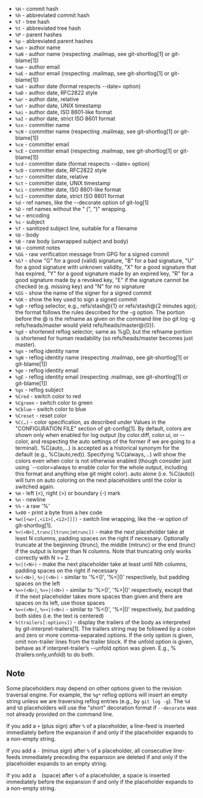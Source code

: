 - `%H` -  commit hash
- `%h` -  abbreviated commit hash
- `%T` -  tree hash
- `%t` -  abbreviated tree hash
- `%P` -  parent hashes
- `%p` -  abbreviated parent hashes
- `%an` -  author name
- `%aN` -  author name (respecting .mailmap, see git-shortlog[1] or git-blame[1])
- `%ae` -  author email
- `%aE` -  author email (respecting .mailmap, see git-shortlog[1] or git-blame[1])
- `%ad` -  author date (format respects --date= option)
- `%aD` -  author date, RFC2822 style
- `%ar` -  author date, relative
- `%at` -  author date, UNIX timestamp
- `%ai` -  author date, ISO 8601-like format
- `%aI` -  author date, strict ISO 8601 format
- `%cn` -  committer name
- `%cN` -  committer name (respecting .mailmap, see git-shortlog[1] or git-blame[1])
- `%ce` -  committer email
- `%cE` -  committer email (respecting .mailmap, see git-shortlog[1] or git-blame[1])
- `%cd` -  committer date (format respects --date= option)
- `%cD` -  committer date, RFC2822 style
- `%cr` -  committer date, relative
- `%ct` -  committer date, UNIX timestamp
- `%ci` -  committer date, ISO 8601-like format
- `%cI` -  committer date, strict ISO 8601 format
- `%d` -  ref names, like the --decorate option of git-log[1]
- `%D` -  ref names without the " (", ")" wrapping.
- `%e` -  encoding
- `%s` -  subject
- `%f` -  sanitized subject line, suitable for a filename
- `%b` -  body
- `%B` -  raw body (unwrapped subject and body)
- `%N` -  commit notes
- `%GG` -  raw verification message from GPG for a signed commit
- `%G?` -  show "G" for a good (valid) signature, "B" for a bad signature, "U" for a good signature with unknown validity, "X" for a good signature that has expired, "Y" for a good signature made by an expired key, "R" for a good signature made by a revoked key, "E" if the signature cannot be checked (e.g. missing key) and "N" for no signature
- `%GS` -  show the name of the signer for a signed commit
- `%GK` -  show the key used to sign a signed commit
- `%gD` -  reflog selector, e.g., refs/stash@{1} or refs/stash@{2 minutes ago}; the format follows the rules described for the -g option. The portion before the @ is the refname as given on the command line (so git log -g refs/heads/master would yield refs/heads/master@{0}).
- `%gd` -  shortened reflog selector; same as %gD, but the refname portion is shortened for human readability (so refs/heads/master becomes just master).
- `%gn` -  reflog identity name
- `%gN` -  reflog identity name (respecting .mailmap, see git-shortlog[1] or git-blame[1])
- `%ge` -  reflog identity email
- `%gE` -  reflog identity email (respecting .mailmap, see git-shortlog[1] or git-blame[1])
- `%gs` -  reflog subject
- `%Cred` -  switch color to red
- `%Cgreen` -  switch color to green
- `%Cblue` -  switch color to blue
- `%Creset` -  reset color
- `%C(…​)` -  color specification, as described under Values in the "CONFIGURATION FILE" section of git-config[1]. By default, colors are shown only when enabled for log output (by color.diff, color.ui, or --color, and respecting the auto settings of the former if we are going to a terminal). %C(auto,…​) is accepted as a historical synonym for the default (e.g., %C(auto,red)). Specifying %C(always,…​) will show the colors even when color is not otherwise enabled (though consider just using `--color=always to enable color for the whole output, including this format and anything else git might color). auto alone (i.e. %C(auto)) will turn on auto coloring on the next placeholders until the color is switched again.
- `%m` -  left (<), right (>) or boundary (-) mark
- `%n` -  newline
- `%%` -  a raw '%'
- `%x00` -  print a byte from a hex code
- `%w([<w>[,<i1>[,<i2>]]])` -  switch line wrapping, like the -w option of git-shortlog[1].
- `%<(<N>[,trunc|ltrunc|mtrunc])` -  make the next placeholder take at least N columns, padding spaces on the right if necessary. Optionally truncate at the beginning (ltrunc), the middle (mtrunc) or the end (trunc) if the output is longer than N columns. Note that truncating only works correctly with N >= 2.
- `%<|(<N>)` -  make the next placeholder take at least until Nth columns, padding spaces on the right if necessary
- `%>(<N>)`, `%>|(<N>)` - similar to '%<(<N>)', '%<|(<N>)' respectively, but padding spaces on the left
- `%>>(<N>)`, `%>>|(<N>)` - similar to '%>(<N>)', '%>|(<N>)' respectively, except that if the next placeholder takes more spaces than given and there are spaces on its left, use those spaces
- `%><(<N>)`, `%><|(<N>)` - similar to '%<(<N>)', '%<|(<N>)' respectively, but padding both sides (i.e. the text is centered)
- `%(trailers[:options])` - display the trailers of the body as interpreted by git-interpret-trailers[1]. The trailers string may be followed by a colon and zero or more comma-separated options. If the only option is given, omit non-trailer lines from the trailer block. If the unfold option is given, behave as if interpret-trailer’s --unfold option was given. E.g., %(trailers:only,unfold) to do both.

## Note

Some placeholders may depend on other options given to the revision traversal engine. 
For example, the `%g*` reflog options will insert an empty string unless we are traversing reflog entries (e.g., by `git log -g`). 
The `%d` and `%D` placeholders will use the "short" decoration format if `--decorate` was not already provided on the command line.

If you add a `+` (plus sign) after `%` of a placeholder, a line-feed is inserted immediately before the expansion if and only if the placeholder expands to a non-empty string.

If you add a `-` (minus sign) after `%` of a placeholder, all consecutive line-feeds immediately preceding the expansion are deleted if and only if the placeholder expands to an empty string.

If you add a ` ` (space) after `%` of a placeholder, a space is inserted immediately before the expansion if and only if the placeholder expands to a non-empty string.